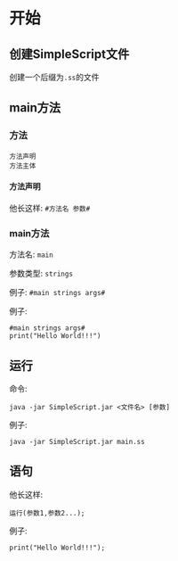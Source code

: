 # 开始

## 创建SimpleScript文件
创建一个后缀为`.ss`的文件

## main方法
### 方法
```
方法声明
方法主体
```
#### 方法声明
他长这样: `#方法名 参数#`
### main方法
方法名: `main`

参数类型: `strings`

例子: `#main strings args#`

例子:
```
#main strings args#
print("Hello World!!!")
```
## 运行

命令:
```
java -jar SimpleScript.jar <文件名> [参数]
```
例子:
```shell
java -jar SimpleScript.jar main.ss
```

## 语句
他长这样:
```
运行(参数1,参数2...);
```
例子:
```
print("Hello World!!!");
```